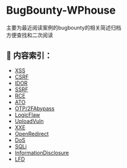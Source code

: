 # BugBounty-WPhouse
主要为最近阅读案例的bugbounty的相关简述归档  
方便查找和二次阅读  
## :blue_book: 内容索引：  
* [XSS](xss/xss.md)
* [CSRF](csrf/csrf.md)
* [IDOR](IDOR/IDOR.md)
* [SSRF](ssrf/ssrf.md)
* [RCE](rce/rce.md)
* [ATO](ato/ato.md)
* [OTP/2FAbypass](otp/otp.md)
* [LogicFlaw](logicflaw/logicflaw.md)
* [UploadVuln](uploadvlun/uploadvuln.md)
* [XXE](xxe/xxe.md)
* [OpenRedirect](opendirect/opendirect.md)
* [DoS](dos/dos.md)
* [SQLi](sqli/sqli.md)
* [InformationDisclosure](informationdisclosure/informationdisclosure.md)
* [LFD](lfd/lfd.md)
